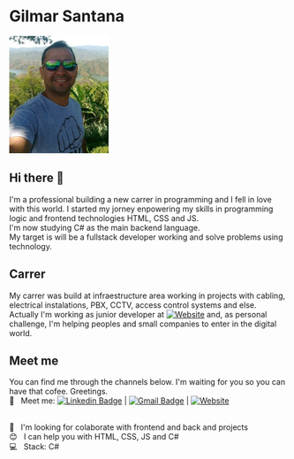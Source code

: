 # Gilmar Santana

![](./perfil_git.jpg)

## Hi there 👋
I'm a professional building a new carrer in programming and I fell in love with this world.
I started my jorney enpowering my skills in programming logic and frontend  technologies HTML, CSS and JS.<br>
I'm now studying C# as the main backend language.<br>
My target is will be a fullstack developer working and solve problems using technology.

## Carrer
My carrer was build at infraestructure area working in projects with cabling, electrical instalations, PBX, CCTV, access control systems and else.<br>
Actually I'm working as junior developer at  [![Website](https://img.shields.io/website?down_color=red&up_message=ECOSistemas&url=https%3A%2F%2Fwww.gilmarsantana.com)](https://www.ecosistemas.com.br)  and, as personal challenge, I'm helping peoples and small companies to enter in the digital world.

## Meet me
You can find me through the channels below. I'm waiting for you so you can have that cofee.
Greetings.
 <br/> :email: &nbsp; Meet me: [![Linkedin Badge](https://img.shields.io/badge/-GilmarSantana-blue?style=flat-square&logo=Linkedin&logoColor=white&link=https://www.linkedin.com/in/gilmarribeirosantana/)](https://www.linkedin.com/in/gilmarribeirosantana/) 
| 
[![Gmail Badge](https://img.shields.io/badge/-gilmar.ribeiro.santana@gmail.com-c14438?style=flat-square&logo=Gmail&logoColor=white&link=mailto:gilmar.ribeiro.santana@gmail.com)](mailto:gilmar.ribeiro.santana@gmail.com)
|
[![Website](https://img.shields.io/website?down_color=red&up_message=Gilmar&url=https%3A%2F%2Fwww.gilmarsantana.com)](https://www.gilmarsantana.com)

 <br/> :purple_heart: &nbsp; I'm looking for colaborate with frontend and back and projects
 <br/> :blush: &nbsp; I can help you with HTML, CSS, JS and C#
 <br/> :computer: &nbsp; Stack: C#

